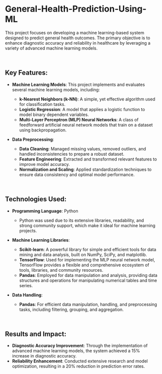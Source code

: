 # General-Health-Prediction-Using-ML

This project focuses on developing a machine learning-based system designed to predict general health outcomes. The primary objective is to enhance diagnostic accuracy and reliability in healthcare by leveraging a variety of advanced machine learning models.

<br>

## **Key Features**:

- **Machine Learning Models**: This project implements and evaluates several machine learning models, including:
  - **k-Nearest Neighbors (k-NN)**: A simple, yet effective algorithm used for classification tasks.
  - **Logistic Regression**: A model that applies a logistic function to model binary dependent variables.
  - **Multi-Layer Perceptron (MLP) Neural Networks**: A class of feedforward artificial neural network models that train on a dataset using backpropagation.

- **Data Preprocessing**: 
  - **Data Cleaning**: Managed missing values, removed outliers, and handled inconsistencies to prepare a robust dataset.
  - **Feature Engineering**: Extracted and transformed relevant features to improve model accuracy.
  - **Normalization and Scaling**: Applied standardization techniques to ensure data consistency and optimal model performance.

<br>

## **Technologies Used**:

- **Programming Language**: Python
  - Python was used due to its extensive libraries, readability, and strong community support, which make it ideal for machine learning projects.

- **Machine Learning Libraries**:
  - **Scikit-learn**: A powerful library for simple and efficient tools for data mining and data analysis, built on NumPy, SciPy, and matplotlib.
  - **TensorFlow**: Used for implementing the MLP neural network model, TensorFlow provides a flexible and comprehensive ecosystem of tools, libraries, and community resources.
  - **Pandas**: Employed for data manipulation and analysis, providing data structures and operations for manipulating numerical tables and time series.

- **Data Handling**:
  - **Pandas**: For efficient data manipulation, handling, and preprocessing tasks, including filtering, grouping, and aggregation.
  
<br>

## **Results and Impact**:

- **Diagnostic Accuracy Improvement**: Through the implementation of advanced machine learning models, the system achieved a 15% increase in diagnostic accuracy.
- **Reliability Enhancement**: Conducted extensive research and model optimization, resulting in a 20% reduction in prediction error rates.

